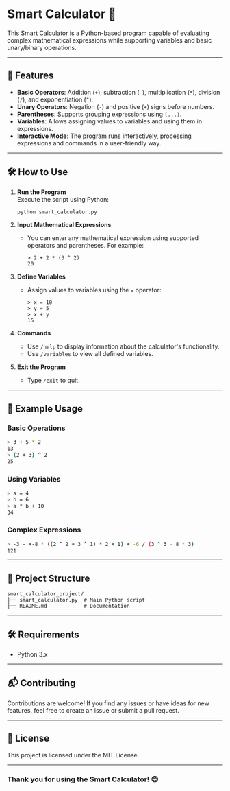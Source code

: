 
# Smart Calculator 🧮

This Smart Calculator is a Python-based program capable of evaluating complex mathematical expressions while supporting variables and basic unary/binary operations.

---

## 🚀 Features

- **Basic Operators**: Addition (`+`), subtraction (`-`), multiplication (`*`), division (`/`), and exponentiation (`^`).
- **Unary Operators**: Negation (`-`) and positive (`+`) signs before numbers.
- **Parentheses**: Supports grouping expressions using `(...)`.
- **Variables**: Allows assigning values to variables and using them in expressions.
- **Interactive Mode**: The program runs interactively, processing expressions and commands in a user-friendly way.

---

## 🛠️ How to Use

1. **Run the Program**  
   Execute the script using Python:
   ```bash
   python smart_calculator.py
   ```

2. **Input Mathematical Expressions**  
   - You can enter any mathematical expression using supported operators and parentheses. For example:
     ```
     > 2 + 2 * (3 ^ 2)
     20
     ```

3. **Define Variables**  
   - Assign values to variables using the `=` operator:
     ```
     > x = 10
     > y = 5
     > x + y
     15
     ```

4. **Commands**  
   - Use `/help` to display information about the calculator's functionality.
   - Use `/variables` to view all defined variables.

5. **Exit the Program**  
   - Type `/exit` to quit.

---

## 📖 Example Usage

### Basic Operations
```bash
> 3 + 5 * 2
13
> (2 + 3) ^ 2
25
```

### Using Variables
```bash
> a = 4
> b = 6
> a * b + 10
34
```

### Complex Expressions
```bash
> -3 - +-8 * ((2 ^ 2 + 3 ^ 1) * 2 + 1) + -6 / (3 ^ 3 - 8 * 3)
121
```

---

## 📂 Project Structure

```
smart_calculator_project/
├── smart_calculator.py  # Main Python script
├── README.md            # Documentation
```

---

## 🛠️ Requirements

- Python 3.x

---

## 📬 Contributing

Contributions are welcome! If you find any issues or have ideas for new features, feel free to create an issue or submit a pull request.

---

## 📜 License

This project is licensed under the MIT License.

---

### Thank you for using the Smart Calculator! 😊
